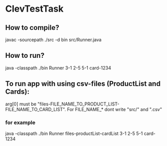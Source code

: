 # ClevTestTask

##  How to compile?
javac -sourcepath ./src -d bin src/Runner.java

##  How to run?
java -classpath ./bin Runner 3-1 2-5 5-1 card-1234

## To run app with using csv-files (ProductList and Cards):
arg[0] must be "files-FILE_NAME_TO_PRODUCT_LIST-FILE_NAME_TO_CARD_LIST". For FILE_NAME_* dont write "src/" and ".csv"
### for example
  java -classpath ./bin Runner files-productList-cardList 3-1 2-5 5-1 card-1234 
